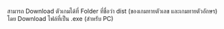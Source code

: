 สามารถ Download ตัวเกมได้ที่ Folder ที่ชื่อว่า dist (ของเกมทายตัวเลข และเกมทายตัวอักษร) โดย Download ไฟล์ที่เป็น .exe
(สำหรับ PC)

